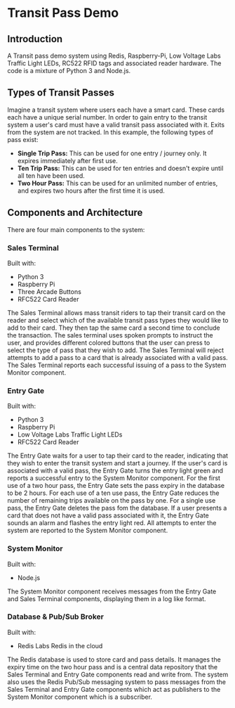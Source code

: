 # Transit Pass Demo

## Introduction

A Transit pass demo system using Redis, Raspberry-Pi, Low Voltage Labs Traffic Light LEDs, RC522 RFID tags and associated reader hardware.  The code is a mixture of Python 3 and Node.js.

## Types of Transit Passes

Imagine a transit system where users each have a smart card.  These cards each have a unique serial number.  In order to gain entry to the transit system a user's card must have a valid transit pass associated with it.  Exits from the system are not tracked.  In this example, the following types of pass exist:

* **Single Trip Pass:** This can be used for one entry / journey only.  It expires immediately after first use.
* **Ten Trip Pass:** This can be used for ten entries and doesn't expire until all ten have been used.
* **Two Hour Pass:** This can be used for an unlimited number of entries, and expires two hours after the first time it is used.

## Components and Architecture

There are four main components to the system:

### Sales Terminal 

Built with: 

* Python 3
* Raspberry Pi
* Three Arcade Buttons
* RFC522 Card Reader

The Sales Terminal allows mass transit riders to tap their transit card on the reader and select which of the available transit pass types they would like to add to their card.  They then tap the same card a second time to conclude the transaction.  The sales terminal uses spoken prompts to instruct the user, and provides different colored buttons that the user can press to select the type of pass that they wish to add.  The Sales Terminal will reject attempts to add a pass to a card that is already associated with a valid pass.  The Sales Terminal reports each successful issuing of a pass to the System Monitor component.

### Entry Gate

Built with: 

* Python 3
* Raspberry Pi
* Low Voltage Labs Traffic Light LEDs
* RFC522 Card Reader

The Entry Gate waits for a user to tap their card to the reader, indicating that they wish to enter the transit system and start a journey.  If the user's card is associated with a valid pass, the Entry Gate turns the entry light green and reports a successful entry to the System Monitor component.  For the first use of a two hour pass, the Entry Gate sets the pass expiry in the database to be 2 hours.  For each use of a ten use pass, the Entry Gate reduces the number of remaining trips available on the pass by one.  For a single use pass, the Entry Gate deletes the pass fom the database.  If a user presents a card that does not have a valid pass associated with it, the Entry Gate sounds an alarm and flashes the entry light red.  All attempts to enter the system are reported to the System Monitor component.

### System Monitor

Built with:

* Node.js

The System Monitor component receives messages from the Entry Gate and Sales Terminal components, displaying them in a log like format.

### Database & Pub/Sub Broker

Built with:

* Redis Labs Redis in the cloud

The Redis database is used to store card and pass details.  It manages the expiry time on the two hour pass and is a central data repository that the Sales Terminal and Entry Gate components read and write from.  The system also uses the Redis Pub/Sub messaging system to pass messages from the Sales Terminal and Entry Gate components which act as publishers to the System Monitor component which is a subscriber.
